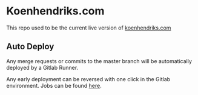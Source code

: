 # Koenhendriks.com  

This repo used to be the current live version of [koenhendriks.com](https://koenhendriks.com)


## Auto Deploy

Any merge requests or commits to the master branch will be automatically deployed by a Gitlab Runner. 

Any early deployment can be reversed with one click in the Gitlab environment. Jobs can be found [here](https://gitlab.com/koen_hendriks/koenhendriks-com/-/jobs).
